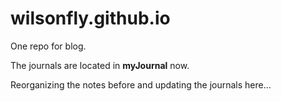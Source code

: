 wilsonfly.github.io
===================

One repo for blog.

The journals are located in **myJournal** now.

Reorganizing the notes before and updating the journals here...
